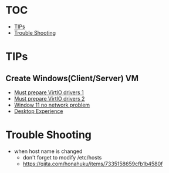 # TOC
- [TIPs](#tips)
- [Trouble Shooting](#trouble-shooting)

# TIPs
## Create Windows(Client/Server) VM
- [Must prepare VirtIO drivers 1](https://akam1o.hatenablog.jp/entry/2024/03/05/234501)
- [Must prepare VirtIO drivers 2](https://subro.mokuren.ne.jp/1872.html)
- [Window 11 no network problem](https://www.intel.co.jp/content/www/jp/ja/support/articles/000092599/intel-nuc.html)
- [Desktop Experience](https://ameblo.jp/mizuhokuzuhara/entry-12536887629.html)

# Trouble Shooting
- when host name is changed  
    - don't forget to modify /etc/hosts
    - https://qiita.com/honahuku/items/7335158659cfb1b4580f
    

